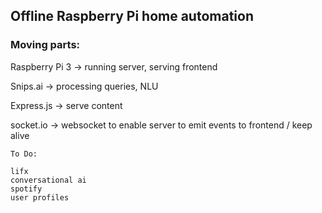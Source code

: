 ## Offline Raspberry Pi home automation 

### Moving parts:
Raspberry Pi 3 -> running server, serving frontend 

Snips.ai -> processing queries, NLU

Express.js -> serve content 

socket.io -> websocket to enable server to emit events to frontend / keep alive




```
To Do:

lifx 
conversational ai
spotify
user profiles
